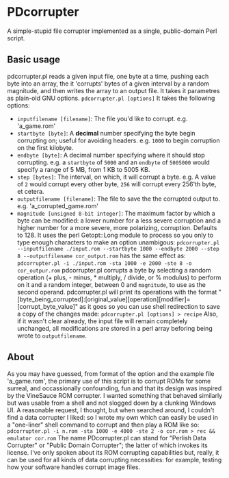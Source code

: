 # PDcorrupter
A simple-stupid file corrupter implemented as a single, public-domain Perl script.

## Basic usage
pdcorrupter.pl reads a given input file, one byte at a time, pushing each byte into an array, the it 'corrupts' bytes of a given interval by a random magnitude, and then writes the array to an output file. It takes it parametres as plain-old GNU options. 
`pdcorrupter.pl [options]`
It takes the following options:
* `inputfilename [filename]`: The file you'd like to corrupt. e.g. 'a_game.rom'
* `startbyte [byte]`: A **decimal** number specifying the byte begin corrupting on; useful for avoiding headers. e.g. `1000` to begin corruption on the first kilobyte. 
* `endbyte [byte]`: A decimal number specifying where it should stop corrupting. e.g. a `startbyte` of `5000` and an `endbyte` of `5005000` would specify a range of 5 MB, from 1 KB to 5005 KB.
* `step [bytes]`: The interval, on which, it will corrupt a byte. e.g. A value of `2` would corrupt every other byte, `256` will corrupt every 256'th byte, et cetera.
* `outputfilename [filename]`: The file to save the the corrupted output to. e.g. 'a_corrupted_game.rom'
* `magnitude [unsigned 8-bit integer]`: The maximum factor by which a byte can be modified: a lower number for a less severe corruption and a higher number for a more severe, more polarizing, corruption. Defaults to 128.
It uses the perl Getopt::Long module to process so you only to type enough characters to make an option unambigous:
`pdcorrupter.pl --inputfilename ./input.rom --startbyte 1000 --endbyte 2000 --step 8 --outputfilename cor_output.rom`
has the same effect as:
`pdcorrupter.pl -i ./input.rom -sta 1000 -e 2000 -ste 8 -o cor_outpur.rom`
pdcorrupter.pl corrupts a byte by selecting a random operation (+ plus, - minus, * multiply, / divide, or % modulus) to perform on it and a random integer, between 0 and `magnitude`, to use as the second operand.
pdcorrupter.pl will print its operations with the format "[byte_being_corrupted]:[original_value][operation][modifier]=[corrupt_byte_value]" as it goes so you can use shell redirection to save a copy of the changes made:
`pdcorrupter.pl [options] > recipe`
Also, if it wasn't clear already, the input file will remain completely unchanged, all modifications are stored in a perl array beforing being wrote to `outputfilename`.
## About
As you may have guessed, from format of the option and the example file 'a_game.rom', the primary use of this script is to corrupt ROMs for some surreal, and occassionally confounding, fun and that its design was inspired by the VineSauce ROM corrupter. I wanted something that behaved similarly but was usable from a shell and not slogged down by a clunking Windows UI. A reasonable request, I thought, but when searched around, I couldn't find a data corrupter I liked: so I wrote my own which can easily be used in a "one-liner" shell command to corrupt and then play a ROM like so:
`pdcorrupter.pl -i n.rom -sta 1000 -e 4000 -ste 2 -o cor.rom > rec && emulator cor.rom`
The name PDcorrupter.pl can stand for "Perlish Data Corrupter" or "Public Domain Corrupter"; the latter of which invokes its license.
I've only spoken about its ROM corrupting capabilities but, really, it can be used for all kinds of data corrupting necessities: for example, testing how your software handles corrupt image files. 
